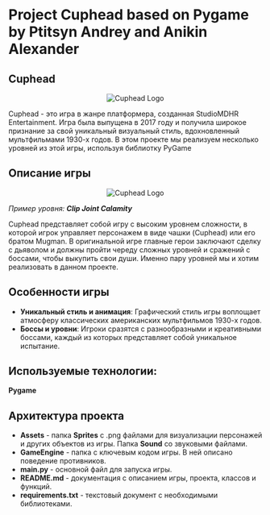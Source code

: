 # Project Cuphead based on Pygame by Ptitsyn Andrey and Anikin Alexander


## Cuphead
<p align="center">
  <img src="https://upload.wikimedia.org/wikipedia/en/e/eb/Cuphead_%28artwork%29.png" alt="Cuphead Logo">
</p>

Cuphead - это игра в жанре платформера, созданная StudioMDHR Entertainment. Игра была выпущена в 2017 году и получила широкое признание за свой уникальный визуальный стиль, вдохновленный мультфильмами 1930-х годов.
В этом проекте мы реализуем несколько уровней из этой игры, используя библиотку PyGame

## Описание игры
<p align="center">
  <img src="https://media.giphy.com/media/v1.Y2lkPTc5MGI3NjExc2J4NjRpbTVqMmY3ZTdjOHV1eHZ6M3NsbzN6cjRpdXIwZWphdnNmdiZlcD12MV9pbnRlcm5hbF9naWZfYnlfaWQmY3Q9Zw/l378lri33s1rRMX1C/giphy.gif" alt="Cuphead Logo">
</p>

*Пример уровня: **Clip Joint Calamity***

Cuphead представляет собой игру с высоким уровнем сложности, в которой игрок управляет персонажем в виде чашки (Cuphead) или его братом Mugman. В оригинальной игре главные герои заключают сделку с дьяволом и должны пройти череду сложных уровней и сражений с боссами, чтобы выкупить свои души. Именно пару уровней мы и хотим реализовать в данном проекте.

## Особенности игры
- **Уникальный стиль и анимация**: Графический стиль игры воплощает атмосферу классических американских мультфильмов 1930-х годов.
- **Боссы и уровни**: Игроки сразятся с разнообразными и креативными боссами, каждый из которых представляет собой уникальное испытание.


## Используемые технологии:

**Pygame**


## Архитектура проекта
- **Assets** - папка **Sprites** с .png файлами для визуализации персонажей и других объектов из игры. Папка **Sound** со звуковыми файлами.
- **GameEngine** - папка с ключевым кодом игры. В ней описано поведение противников.
- **main.py** - основной файл для запуска игры.
- **README.md** - документация с описанием игры, проекта, классов и функций.
- **requirements.txt** - текстовый документ с необходимыми библиотеками.
